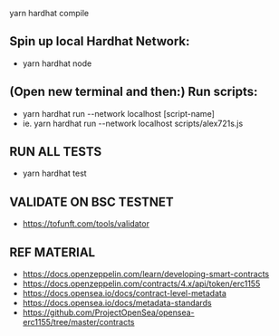 yarn hardhat compile

## Spin up local Hardhat Network:
- yarn hardhat node

## (Open new terminal and then:) Run scripts:
- yarn hardhat run --network localhost [script-name]
- ie. yarn hardhat run --network localhost scripts/alex721s.js 

## RUN ALL TESTS
- yarn hardhat test

## VALIDATE ON BSC TESTNET
- https://tofunft.com/tools/validator

## REF MATERIAL
- https://docs.openzeppelin.com/learn/developing-smart-contracts
- https://docs.openzeppelin.com/contracts/4.x/api/token/erc1155
- https://docs.opensea.io/docs/contract-level-metadata
- https://docs.opensea.io/docs/metadata-standards
- https://github.com/ProjectOpenSea/opensea-erc1155/tree/master/contracts